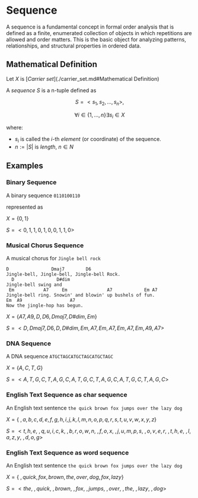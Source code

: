 # Sequence

A sequence is a fundamental concept in formal order analysis that is defined as a finite, enumerated collection of objects in which repetitions are allowed and order matters.
This is the basic object for analyzing patterns, relationships, and structural properties in ordered data.

## Mathematical Definition

Let $X$ is [_Carrier set_](./carrier_set.md#Mathematical Definition)

A _sequence_ $S$ is a n-tuple defined as

$$S = <s_1, s_2, ..., s_n>,$$

$$\forall i \in \{1, ..., n\} \exists s_i \in X$$

where:

- $s_i$​ is called the $i$-th _element_ (or coordinate) of the sequence.
- $n := |S|$ is _length_, $n \in N$

## Examples

### Binary Sequence
A binary sequence `0110100110`

represented as

$X = \{0,1\}$

$S = <0,1,1,0,1,0,0,1,1,0>$

### Musical Chorus Sequence
A musical chorus for `Jingle bell rock`

```
D                Dmaj7        D6
Jingle-bell, Jingle-bell, Jingle-bell Rock.
  D                D#dim
Jingle-bell swing and
 Em           A7     Em               A7            Em A7
Jingle-bell ring. Snowin' and blowin' up bushels of fun.
Em  A9                  A7
Now the jingle-hop has begun.
```

$X = \{A7, A9, D, D6, Dmaj7, D\#dim, Em\}$

$S = <D,Dmaj7,D6,D,D\#dim,Em,A7,Em,A7,Em,A7,Em,A9,A7>$

### DNA Sequence
A DNA sequence `ATGCTAGCATGCTAGCATGCTAGC`

$X = \{A,C,T,G\}$

$S = <A,T,G,C,T,A,G,C,A,T,G,C,T,A,G,C,A,T,G,C,T,A,G,C>$

### English Text Sequence as char sequence
An English text sentence `the quick brown fox jumps over the lazy dog`

$X = \{\ ,a,b,c,d,e,f,g,h,i,j,k,l,m,n,o,p,q,r,s,t,u,v,w,x,y,z\}$

$S = <t,h,e,\ ,q,u,i,c,k,\ ,b,r,o,w,n,\ ,f,o,x,\ ,j,u,m,p,s,\ ,o,v,e,r,\ ,t,h,e,\ ,l,a,z,y,\ ,d,o,g>$

### English Text Sequence as word sequence
An English text sentence `the quick brown fox jumps over the lazy dog`

$X = \{\ ,quick, fox, brown, the, over, dog, fox, lazy\}$

$S = <the,\ ,quick,\ ,brown,\ ,fox,\ ,jumps,\ ,over,\ ,the,\ ,lazy,\ ,dog>$

